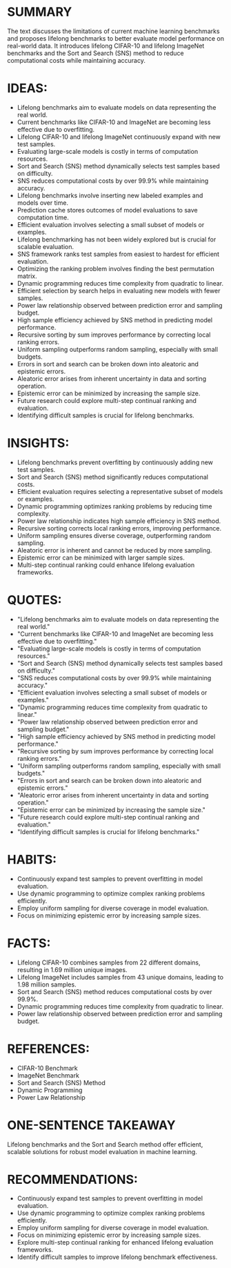 # SUMMARY
The text discusses the limitations of current machine learning benchmarks and proposes lifelong benchmarks to better evaluate model performance on real-world data. It introduces lifelong CIFAR-10 and lifelong ImageNet benchmarks and the Sort and Search (SNS) method to reduce computational costs while maintaining accuracy.

# IDEAS:
- Lifelong benchmarks aim to evaluate models on data representing the real world.
- Current benchmarks like CIFAR-10 and ImageNet are becoming less effective due to overfitting.
- Lifelong CIFAR-10 and lifelong ImageNet continuously expand with new test samples.
- Evaluating large-scale models is costly in terms of computation resources.
- Sort and Search (SNS) method dynamically selects test samples based on difficulty.
- SNS reduces computational costs by over 99.9% while maintaining accuracy.
- Lifelong benchmarks involve inserting new labeled examples and models over time.
- Prediction cache stores outcomes of model evaluations to save computation time.
- Efficient evaluation involves selecting a small subset of models or examples.
- Lifelong benchmarking has not been widely explored but is crucial for scalable evaluation.
- SNS framework ranks test samples from easiest to hardest for efficient evaluation.
- Optimizing the ranking problem involves finding the best permutation matrix.
- Dynamic programming reduces time complexity from quadratic to linear.
- Efficient selection by search helps in evaluating new models with fewer samples.
- Power law relationship observed between prediction error and sampling budget.
- High sample efficiency achieved by SNS method in predicting model performance.
- Recursive sorting by sum improves performance by correcting local ranking errors.
- Uniform sampling outperforms random sampling, especially with small budgets.
- Errors in sort and search can be broken down into aleatoric and epistemic errors.
- Aleatoric error arises from inherent uncertainty in data and sorting operation.
- Epistemic error can be minimized by increasing the sample size.
- Future research could explore multi-step continual ranking and evaluation.
- Identifying difficult samples is crucial for lifelong benchmarks.

# INSIGHTS:
- Lifelong benchmarks prevent overfitting by continuously adding new test samples.
- Sort and Search (SNS) method significantly reduces computational costs.
- Efficient evaluation requires selecting a representative subset of models or examples.
- Dynamic programming optimizes ranking problems by reducing time complexity.
- Power law relationship indicates high sample efficiency in SNS method.
- Recursive sorting corrects local ranking errors, improving performance.
- Uniform sampling ensures diverse coverage, outperforming random sampling.
- Aleatoric error is inherent and cannot be reduced by more sampling.
- Epistemic error can be minimized with larger sample sizes.
- Multi-step continual ranking could enhance lifelong evaluation frameworks.

# QUOTES:
- "Lifelong benchmarks aim to evaluate models on data representing the real world."
- "Current benchmarks like CIFAR-10 and ImageNet are becoming less effective due to overfitting."
- "Evaluating large-scale models is costly in terms of computation resources."
- "Sort and Search (SNS) method dynamically selects test samples based on difficulty."
- "SNS reduces computational costs by over 99.9% while maintaining accuracy."
- "Efficient evaluation involves selecting a small subset of models or examples."
- "Dynamic programming reduces time complexity from quadratic to linear."
- "Power law relationship observed between prediction error and sampling budget."
- "High sample efficiency achieved by SNS method in predicting model performance."
- "Recursive sorting by sum improves performance by correcting local ranking errors."
- "Uniform sampling outperforms random sampling, especially with small budgets."
- "Errors in sort and search can be broken down into aleatoric and epistemic errors."
- "Aleatoric error arises from inherent uncertainty in data and sorting operation."
- "Epistemic error can be minimized by increasing the sample size."
- "Future research could explore multi-step continual ranking and evaluation."
- "Identifying difficult samples is crucial for lifelong benchmarks."

# HABITS:
- Continuously expand test samples to prevent overfitting in model evaluation.
- Use dynamic programming to optimize complex ranking problems efficiently.
- Employ uniform sampling for diverse coverage in model evaluation.
- Focus on minimizing epistemic error by increasing sample sizes.

# FACTS:
- Lifelong CIFAR-10 combines samples from 22 different domains, resulting in 1.69 million unique images.
- Lifelong ImageNet includes samples from 43 unique domains, leading to 1.98 million samples.
- Sort and Search (SNS) method reduces computational costs by over 99.9%.
- Dynamic programming reduces time complexity from quadratic to linear.
- Power law relationship observed between prediction error and sampling budget.

# REFERENCES:
- CIFAR-10 Benchmark
- ImageNet Benchmark
- Sort and Search (SNS) Method
- Dynamic Programming
- Power Law Relationship

# ONE-SENTENCE TAKEAWAY
Lifelong benchmarks and the Sort and Search method offer efficient, scalable solutions for robust model evaluation in machine learning.

# RECOMMENDATIONS:
- Continuously expand test samples to prevent overfitting in model evaluation.
- Use dynamic programming to optimize complex ranking problems efficiently.
- Employ uniform sampling for diverse coverage in model evaluation.
- Focus on minimizing epistemic error by increasing sample sizes.
- Explore multi-step continual ranking for enhanced lifelong evaluation frameworks.
- Identify difficult samples to improve lifelong benchmark effectiveness.

